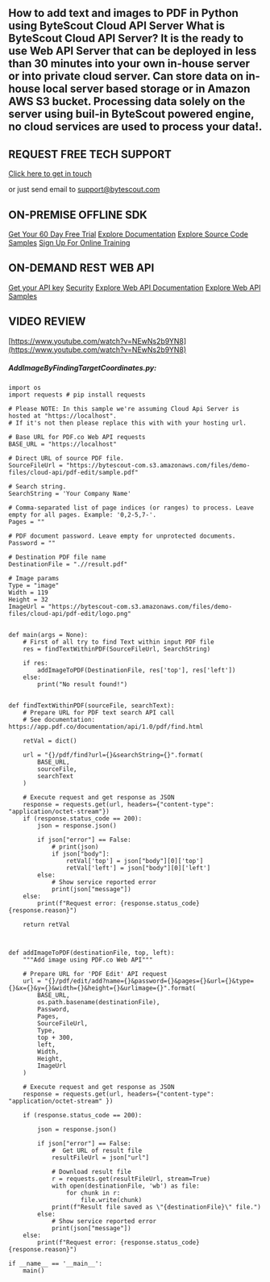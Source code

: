 ## How to add text and images to PDF in Python using ByteScout Cloud API Server What is ByteScout Cloud API Server? It is the ready to use Web API Server that can be deployed in less than 30 minutes into your own in-house server or into private cloud server. Can store data on in-house local server based storage or in Amazon AWS S3 bucket. Processing data solely on the server using buil-in ByteScout powered engine, no cloud services are used to process your data!.

## REQUEST FREE TECH SUPPORT

[Click here to get in touch](https://bytescout.zendesk.com/hc/en-us/requests/new?subject=ByteScout%20Cloud%20API%20Server%20Question)

or just send email to [support@bytescout.com](mailto:support@bytescout.com?subject=ByteScout%20Cloud%20API%20Server%20Question) 

## ON-PREMISE OFFLINE SDK 

[Get Your 60 Day Free Trial](https://bytescout.com/download/web-installer?utm_source=github-readme)
[Explore Documentation](https://bytescout.com/documentation/index.html?utm_source=github-readme)
[Explore Source Code Samples](https://github.com/bytescout/ByteScout-SDK-SourceCode/)
[Sign Up For Online Training](https://academy.bytescout.com/)


## ON-DEMAND REST WEB API

[Get your API key](https://app.pdf.co/signup?utm_source=github-readme)
[Security](https://pdf.co/security)
[Explore Web API Documentation](https://apidocs.pdf.co?utm_source=github-readme)
[Explore Web API Samples](https://github.com/bytescout/ByteScout-SDK-SourceCode/tree/master/PDF.co%20Web%20API)

## VIDEO REVIEW

[https://www.youtube.com/watch?v=NEwNs2b9YN8](https://www.youtube.com/watch?v=NEwNs2b9YN8)




<!-- code block begin -->

##### **AddImageByFindingTargetCoordinates.py:**
    
```
import os
import requests # pip install requests

# Please NOTE: In this sample we're assuming Cloud Api Server is hosted at "https://localhost". 
# If it's not then please replace this with with your hosting url.

# Base URL for PDF.co Web API requests
BASE_URL = "https://localhost"

# Direct URL of source PDF file.
SourceFileUrl = "https://bytescout-com.s3.amazonaws.com/files/demo-files/cloud-api/pdf-edit/sample.pdf"

# Search string.
SearchString = 'Your Company Name'

# Comma-separated list of page indices (or ranges) to process. Leave empty for all pages. Example: '0,2-5,7-'.
Pages = ""

# PDF document password. Leave empty for unprotected documents.
Password = ""

# Destination PDF file name
DestinationFile = ".//result.pdf"

# Image params
Type = "image"
Width = 119
Height = 32
ImageUrl = "https://bytescout-com.s3.amazonaws.com/files/demo-files/cloud-api/pdf-edit/logo.png"


def main(args = None):
    # First of all try to find Text within input PDF file
    res = findTextWithinPDF(SourceFileUrl, SearchString)

    if res:
        addImageToPDF(DestinationFile, res['top'], res['left'])
    else:
        print("No result found!")


def findTextWithinPDF(sourceFile, searchText):
    # Prepare URL for PDF text search API call
    # See documentation: https://app.pdf.co/documentation/api/1.0/pdf/find.html

    retVal = dict()

    url = "{}/pdf/find?url={}&searchString={}".format(
        BASE_URL,
        sourceFile,
        searchText
    )

    # Execute request and get response as JSON
    response = requests.get(url, headers={"content-type": "application/octet-stream"})
    if (response.status_code == 200):
        json = response.json()

        if json["error"] == False:
            # print(json)
            if json["body"]:
                retVal['top'] = json["body"][0]['top']
                retVal['left'] = json["body"][0]['left']
        else:
            # Show service reported error
            print(json["message"])
    else:
        print(f"Request error: {response.status_code} {response.reason}")

    return retVal



def addImageToPDF(destinationFile, top, left):
    """Add image using PDF.co Web API"""

    # Prepare URL for 'PDF Edit' API request
    url = "{}/pdf/edit/add?name={}&password={}&pages={}&url={}&type={}&x={}&y={}&width={}&height={}&urlimage={}".format(
        BASE_URL,
        os.path.basename(destinationFile),
        Password,
        Pages,
        SourceFileUrl,
        Type,
        top + 300,
        left,
        Width,
        Height,
        ImageUrl
    )

    # Execute request and get response as JSON
    response = requests.get(url, headers={"content-type": "application/octet-stream" })

    if (response.status_code == 200):

        json = response.json()

        if json["error"] == False:
            #  Get URL of result file
            resultFileUrl = json["url"]

            # Download result file
            r = requests.get(resultFileUrl, stream=True)
            with open(destinationFile, 'wb') as file:
                for chunk in r:
                    file.write(chunk)
            print(f"Result file saved as \"{destinationFile}\" file.")
        else:
            # Show service reported error
            print(json["message"])
    else:
        print(f"Request error: {response.status_code} {response.reason}")

if __name__ == '__main__':
    main()
```

<!-- code block end -->